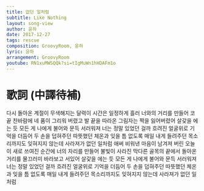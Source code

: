 ```yaml
---
title: 없던 일처럼
subtitle: Like Nothing
layout: song-view
author: 윤하
date: 2017-12-27
tags: rescue
composition: GroovyRoom, 윤하
lyric: 윤하
arrangement: GroovyRoom
youtube: RN1xuMWSQQk?si=tIgMuWn1hHDAFm1o
---
```


# 歌詞 (中譯待補)

다시 돌아온 계절이
무색해지는 달력이
시간은 일정하게 흘러
너와의 거리를 만들어
코 끝 찬바람에
네 품이 그리워 버렸고
발 끝을 따라온
그림자는 짝을 잃어버렸어
살갗을 에는 듯
모든 게 나에게 불어와
문득 서러워져
너는 정말 있었던 걸까
흐려진 얼굴위로 기억을 더듬어
두 손을 덥혀주던 따뜻했던 체온과
잊을 틈 없도록
매일 내게 들려주던 목소리까지도
잊혀지지 않는데 사라져가
없던 일처럼
애써 비워낸 마음이
남겨져 버린 오늘이
새로 쓰여진 순간에
너의 자리를 만들어
불빛이 사라진
막다른 골목의 끝에서
돌아온 거리를
물끄러미 바라보고 서있어
살갗을 에는 듯
모든 게 나에게 불어와
문득 서러워져
너는 정말 있었던 걸까
흐려진 얼굴위로 기억을 더듬어
두 손을 덥혀주던 따뜻했던 체온과
잊을 틈 없도록
매일 내게 들려주던 목소리까지도
잊혀지지 않는데 사라져가
없던 일처럼
